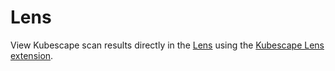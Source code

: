# Lens

View Kubescape scan results directly in the [Lens](https://k8slens.dev/) using the [Kubescape Lens extension](https://github.com/armosec/lens-kubescape/blob/master/README.md).